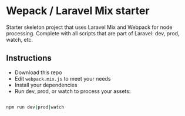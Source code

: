 # Wepack / Laravel Mix starter

Starter skeleton project that uses Laravel Mix and Webpack for node processing.
 Complete with all scripts that are part of Laravel: dev, prod, watch, etc.

## Instructions

* Download this repo
* Edit `webpack.mix.js` to meet your needs
* Install your dependencies
* Run dev, prod, or watch to process your assets:

```bash

npm run dev|prod|watch

```

